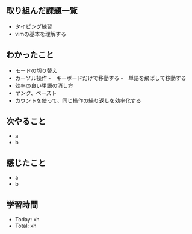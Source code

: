 ## 取り組んだ課題一覧
- タイピング練習
- vimの基本を理解する
## わかったこと
- モードの切り替え
- カーソル操作
-　キーボードだけで移動する 
-　単語を飛ばして移動する
- 効率の良い単語の消し方
- ヤンク、ペースト
- カウントを使って、同じ操作の繰り返しを効率化する
## 次やること
- a
- b
## 感じたこと
- a
- b
## 学習時間
- Today: xh
- Total: xh
